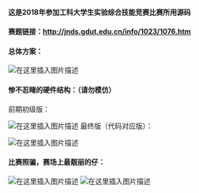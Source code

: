 ﻿#### 这是2018年参加工科大学生实验综合技能竞赛比赛所用源码

#### 赛题链接：http://jnds.gdut.edu.cn/info/1023/1076.htm

#### 总体方案：

![在这里插入图片描述](https://img-blog.csdnimg.cn/20190724234248686.png?x-oss-process=image/watermark,type_ZmFuZ3poZW5naGVpdGk,shadow_10,text_aHR0cHM6Ly9ibG9nLmNzZG4ubmV0L3FxXzQyODA3OTI0,size_16,color_FFFFFF,t_70)
#### 惨不忍睹的硬件结构：（请勿模仿）

前期初级版：

![在这里插入图片描述](https://img-blog.csdnimg.cn/20190724234443218.png?x-oss-process=image/watermark,type_ZmFuZ3poZW5naGVpdGk,shadow_10,text_aHR0cHM6Ly9ibG9nLmNzZG4ubmV0L3FxXzQyODA3OTI0,size_16,color_FFFFFF,t_70)
最终版（代码对应版）：

![在这里插入图片描述](https://img-blog.csdnimg.cn/20190724234634939.png?x-oss-process=image/watermark,type_ZmFuZ3poZW5naGVpdGk,shadow_10,text_aHR0cHM6Ly9ibG9nLmNzZG4ubmV0L3FxXzQyODA3OTI0,size_16,color_FFFFFF,t_70)
#### 比赛照骗，赛场上最靓丽的仔：

![在这里插入图片描述](https://img-blog.csdnimg.cn/20190724235419912.png?x-oss-process=image/watermark,type_ZmFuZ3poZW5naGVpdGk,shadow_10,text_aHR0cHM6Ly9ibG9nLmNzZG4ubmV0L3FxXzQyODA3OTI0,size_16,color_FFFFFF,t_70)
![在这里插入图片描述](https://img-blog.csdnimg.cn/20190724235033985.png?x-oss-process=image/watermark,type_ZmFuZ3poZW5naGVpdGk,shadow_10,text_aHR0cHM6Ly9ibG9nLmNzZG4ubmV0L3FxXzQyODA3OTI0,size_16,color_FFFFFF,t_70)
